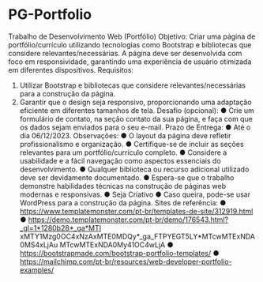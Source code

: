 # PG-Portfolio

Trabalho de Desenvolvimento Web (Portfólio)
Objetivo:
Criar uma página de portfólio/currículo utilizando tecnologias como Bootstrap e
bibliotecas que considere relevantes/necessárias. A página deve ser desenvolvida com foco
em responsividade, garantindo uma experiência de usuário otimizada em diferentes
dispositivos.
Requisitos:
1. Utilizar Bootstrap e bibliotecas que considere relevantes/necessárias para a
construção da página.
2. Garantir que o design seja responsivo, proporcionando uma adaptação eficiente em
diferentes tamanhos de tela.
Desafio (opcional):
● Crie um formulário de contato, na seção contato da sua página, e faça com que os
dados sejam enviados para o seu e-mail.
Prazo de Entrega:
● Até o dia 06/12/2023.
Observações:
● O layout da página deve refletir profissionalismo e organização.
● Certifique-se de incluir as seções relevantes para um portfólio/currículo completo.
● Considere a usabilidade e a fácil navegação como aspectos essenciais do
desenvolvimento.
● Qualquer biblioteca ou recurso adicional utilizado deve ser devidamente
documentado.
● Espera-se que o trabalho demonstre habilidades técnicas na construção de páginas
web modernas e responsivas.
● Seja Criativo
● Caso queira, pode-se usar WordPress para a construção da página.
Sites de referência:
● https://www.templatemonster.com/pt-br/templates-de-site/312919.html
● https://demo.templatemonster.com/pt-br/demo/176543.html?_gl=1*1280b28*_ga*MTI
xMTY1Mzg0OC4xNzAxMTE0MDQy*_ga_FTPYEGT5LY*MTcwMTExNDA0MS4xLjAu
MTcwMTExNDA0My41OC4wLjA
● https://bootstrapmade.com/bootstrap-portfolio-templates/
● https://mailchimp.com/pt-br/resources/web-developer-portfolio-examples/
